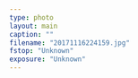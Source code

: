 ```yaml
---
type: photo
layout: main
caption: ""
filename: "20171116224159.jpg"
fstop: "Unknown"
exposure: "Unknown"
---
```

